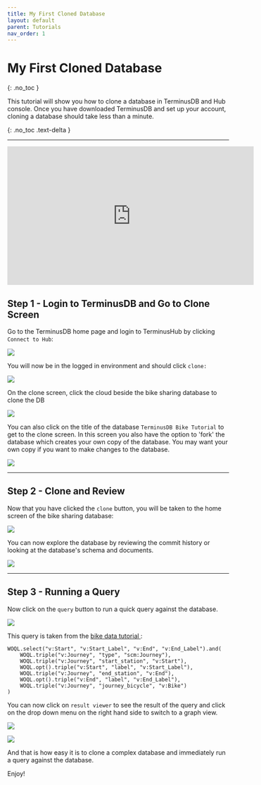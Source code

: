 ```yaml
---
title: My First Cloned Database
layout: default
parent: Tutorials
nav_order: 1
---
```

# My First Cloned Database

{: .no_toc }

This tutorial will show you how to clone a database in TerminusDB and Hub console. Once you have downloaded TerminusDB and set up your account, cloning a database should take less than a minute. 

{: .no_toc .text-delta }

- - -

<iframe width="560" height="315" src="https://www.youtube.com/embed/PUUei56QB1c" frameborder="0" allow="accelerometer; autoplay; encrypted-media; gyroscope; picture-in-picture" allowfullscreen></iframe>

## Step 1 - Login to TerminusDB and Go to Clone Screen

Go to the TerminusDB home page and login to TerminusHub by clicking `Connect to Hub`:

![](/docs/assets/uploads/logged-out-1-2-.jpg)

You will now be in the logged in environment and should click `clone:`

![](/docs/assets/uploads/logged-in-1-2-.jpg)

On the clone screen, click the cloud beside the bike sharing database to clone the DB

![](/docs/assets/uploads/clone-screen-1-2-.jpg)

You can also click on the title of the database `TerminusDB Bike Tutorial` to get to the clone screen. In this screen you also have the option to 'fork' the database which creates your own copy of the database. You may want your own copy if you want to make changes to the database.

![](/docs/assets/uploads/clone-or-fork-1.jpg)

- - -

## Step 2 - Clone and Review

Now that you have clicked the `clone` button, you will be taken to the home screen of the bike sharing database:

![](/docs/assets/uploads/post-clone-bike-1.jpg)

You can now explore the database by reviewing the commit history or looking at the database's schema and documents. 

![](/docs/assets/uploads/schema.jpg)

- - -

## Step 3 - Running a Query

Now click on the `query` button to run a quick query against the database. 

![](/docs/assets/uploads/query-1.jpg)

This query is taken from the [bike data tutorial ](https://medium.com/terminusdb/my-first-terminusdb-2-0-graph-ef7f05038910): 

```
WOQL.select("v:Start", "v:Start_Label", "v:End", "v:End_Label").and(
	WOQL.triple("v:Journey", "type", "scm:Journey"),
	WOQL.triple("v:Journey", "start_station", "v:Start"),
	WOQL.opt().triple("v:Start", "label", "v:Start_Label"),
	WOQL.triple("v:Journey", "end_station", "v:End"),
	WOQL.opt().triple("v:End", "label", "v:End_Label"),
	WOQL.triple("v:Journey", "journey_bicycle", "v:Bike")
)
```

You can now click on `result viewer` to see the result of the query and click on the drop down menu on the right hand side to switch to a graph view.

![](/docs/assets/uploads/query-2.jpg)

![](/docs/assets/uploads/query-3.jpg)

And that is how easy it is to clone a complex database and immediately run a query against the database. 

Enjoy!
